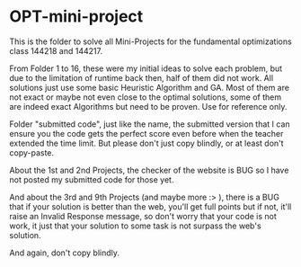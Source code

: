 # OPT-mini-project

This is the folder to solve all Mini-Projects for the fundamental optimizations class 144218 and 144217.

From Folder 1 to 16, these were my initial ideas to solve each problem, but due to the limitation of runtime back then, half of them did not work. All solutions just use some basic Heuristic Algorithm and GA. Most of them are not exact or maybe not even close to the optimal solutions, some of them are indeed exact Algorithms but need to be proven. Use for reference only.

Folder "submitted code", just like the name, the submitted version that I can ensure you the code gets the perfect score even before when the teacher extended the time limit. But please don't just copy blindly, or at least don't copy-paste.

About the 1st and 2nd Projects, the checker of the website is BUG so I have not posted my submitted code for those yet.

And about the 3rd and 9th Projects (and maybe more :> ), there is a BUG that if your solution is better than the web, you'll get full points but if not, it'll raise an Invalid Response message, so don't worry that your code is not work, it just that your solution to some task is not surpass the web's solution.

And again, don't copy blindly.